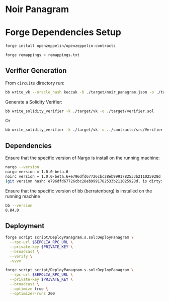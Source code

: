 # Noir Panagram

# Forge Dependencies Setup
``` bash
forge install openzeppelin/openzeppelin-contracts
```

``` bash
forge remappings > remappings.txt
```

## Verifier Generation
From `circuits` directory run:
``` bash
bb write_vk --oracle_hash keccak -b ./target/noir_panagram.json -o ./target
```

Generate a Solidity Verifier:
``` bash
bb write_solidity_verifier -k ./target/vk -o ./target/verifier.sol
```
Or
``` bash
bb write_solidity_verifier -k ./target/vk -o ../contracts/src/Verifier.sol
```

## Dependencies
Ensure that the specific version of Nargo is install on the running machine:
``` bash
nargo --version
nargo version = 1.0.0-beta.6
noirc version = 1.0.0-beta.6+e796dfd67726cbc28eb9991782533b211025928d
(git version hash: e796dfd67726cbc28eb9991782533b211025928d, is dirty: false)
```

Ensure that the specific version of bb (berratenberg) is installed on the running machine
``` bash
bb --version
0.84.0
```


## Deployment
```bash
forge script script/DeployPanagram.s.sol:DeployPanagram \
  --rpc-url $SEPOLIA_RPC_URL \
  --private-key $PRIVATE_KEY \
  --broadcast \
  --verify \
  -vvvv
```

``` bash
forge script script/DeployPanagram.s.sol:DeployPanagram \
  --rpc-url $SEPOLIA_RPC_URL \
  --private-key $PRIVATE_KEY \
  --broadcast \
  --optimize true \
  --optimizer-runs 200
```